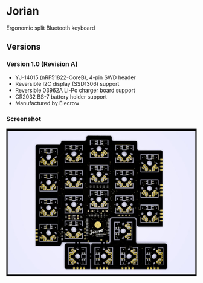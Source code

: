 # Jorian

Ergonomic split Bluetooth keyboard

## Versions

### Version 1.0 (Revision A)

* YJ-14015 (nRF51822-CoreB), 4-pin SWD header
* Reversible I2C display (SSD1306) support
* Reversible 03962A Li-Po charger board support
* CR2032 BS-7 battery holder support
* Manufactured by Elecrow

### Screenshot

![](images/jorian-1.0.jpg)

